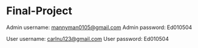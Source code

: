 # Final-Project
Admin username: mannyman0105@gmail.com
Admin password: Ed010504

User username: carlnu123@gmail.com
User password: Ed010504
